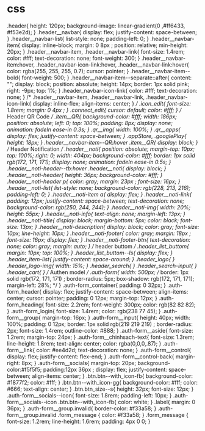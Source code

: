 # css
.header{     height: 120px;     background-image: linear-gradient(0 ,#ff6433, #f53e2d); } .header__navbar{     display: flex;     justify-content: space-between; } .header__navbar-list{     list-style: none;     padding-left: 0; } .header__navbar-item{     display: inline-block;     margin: 0 8px ;     position: relative;     min-height: 20px; } .header__navbar-item, .header__navbar-link{     font-size: 1.4rem;     color: #fff;     text-decoration: none;     font-weight: 300; } .header__navbar-item:hover, .header_navbar-icon-link:hover, .header__navbar-link:hover{     color: rgba(255, 255, 255, 0.7);     cursor: pointer; }  .header__navbar-item--bold{     font-weight: 500; } .header__navbar-item--separate::after{     content: "";     display: block;     position: absolute;      height: 14px;     border: 1px solid pink;     right: -9px;     top: 1%;  } .header_navbar-icon-link{     color: #fff;     text-decoration: none; } /* .header__navbar-item, .header__navbar-link, .header_navbar-icon-link{     display: inline-flex;     align-items: center; } */  .icon_edit{     font-size: 1.8rem;     margin: 0 4px ; } .connect_edit{     cursor: default;     color: #fff; }  /* Header QR Code */  .item__QR{     background-color: #fff;     width: 186px;     position: absolute;     left: 0;     top: 100%;     padding: 8px;     display: none;     animation: fadeIn ease-in 0.3s; } .qr__img{     width: 100%; } .qr__apps{     display: flex;     justify-content: space-between;         } .appStore, .googlePlay{          height: 18px; } .header__navbar-item--QR:hover .item__QR{     display: block; } /* Header Notification */  .header__noti{     position: absolute;     margin-top: 10px;     top: 100%;     right: 0;     width: 404px;     background-color: #fff;     border: 1px solid rgb(172, 171, 171);     display: none;     animation: fadeIn ease-in 0.5s;  } .header__noti-header--tb:hover .header__noti{     display: block; } .header__noti-header{     height: 36px;     background-color: #fff; } .header__noti-header p{     color: gray;     margin: 23px ;     font-size: 16px;       } .header__noti-list{     list-style: none;     background-color: rgb(228, 213, 216);     padding-left: 0;      }  .header__noti-item a{     display: flex; }  .header__noti-link{     padding: 12px;     justify-content: space-between;    text-decoration: none;    background-color: rgb(250, 244, 244); }  .header__noti-img{          width: 20%;     height: 55px;     }  .header__noti-info{      text-align: none;   margin-left: 13px; }  .header__noti-title{     display: block;     margin-bottom: 5px;     color: black;     font-size: 13px; }  .header__noti-description{     display: block;     color: gray;     font-size: 10px;     line-height: 10px;  } .header__noti-footer{     color: gray;     margin: 18px  ;     font-size: 16px;     display: flex;      }  .header__noti-footer-btn{     text-decoration: none;     color: gray;     margin: auto;  } /* header buttom */ .header_list_buttom{         margin: 10px;     top: 100%; } .header_list_buttom--ls{     display: flex; } .header_item-list{     justify-content: space-around; } .header_logo{          } .header_logo-img{          width: 15%; } .header_search{  } .header_search-input{     } .header_cart{  }  /* Authen model */ .auth-form{     width: 500px;              /* border: 1px solid rgb(172, 171, 171) ;     border-radius: 5px;     box-shadow: rgb(172, 171, 171);          margin-left: 28%; */ } .auth-form_container{     padding: 0 32px;         } .auth-form_header{     display: flex;     justify-content: space-between;     align-items: center;     cursor: pointer;     padding: 0 12px;     margin-top: 12px;     } .auth-form_heading{     font-size: 2.2rem;     font-weight: 300px;     color: rgb(82 82 82); } .auth-form_login{     font-size: 1.4rem;     color: rgb(238 77 45); } .auth-form__group{     margin-top: 16px; } .auth-form__input{     height: 40px;     width: 100%;     padding: 0 12px;     border: 1px solid rgb(219 219 219) ;     border-radius: 2px;     font-size: 1.4rem;     outline-color: #888;     } .auth-form__aside{     font-size: 1.2rem;     margin-top: 24px; } .auth-form__chinhsach-text{     font-size: 1.3rem;     line-height: 1.8rem;     text-align: center;     color: rgba(0,0,0,.87); } .auth-form__link{     color: #ee4d2d;     text-decoration: none; } .auth-form__control{     display: flex;     justify-content: flex-end; } .auth-form__control-back{          margin-right: 8px; } .auth-form__socials{     margin-top: 20px;     background-color:#f5f5f5;     padding:12px 36px ;     display: flex;     justify-content: space-between;     align-items: center;      } .btn.btn--with_icon-fb{     background-color: #1877f2;     color: #fff;      } .btn.btn--with_icon-gg{     background-color: #fff;     color: #666;     text-align: center; } .btn.btn_size--s{     height: 32px;     font-size: 12px;     } .auth-form__socials--icon{     font-size: 1.8rem;     padding-left: 10px; } .auth-form__socials--icon .btn.btn--with_icon-fb{     color: white; } .label{     margin: 0 36px; } .auth-form__group.invalid{     border-color: #f33a58; }  .auth-form__group.invalid .form_message {     color: #f33a58; }  .form_message {     font-size: 1.2rem;     line-height: 1.6rem;     padding: 4px 0 0; }
